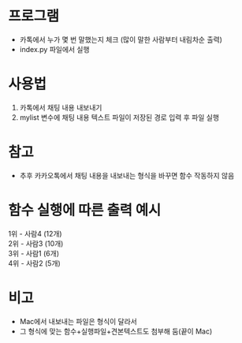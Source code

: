 # 프로그램

- 카톡에서 누가 몇 번 말했는지 체크 (많이 말한 사람부터 내림차순 출력)
- index.py 파일에서 실행

# 사용법

1. 카톡에서 채팅 내용 내보내기
2. mylist 변수에 채팅 내용 텍스트 파일이 저장된 경로 입력 후 파일 실행

# 참고

- 추후 카카오톡에서 채팅 내용을 내보내는 형식을 바꾸면 함수 작동하지 않음

# 함수 실행에 따른 출력 예시

1위 - 사람4 (12개)<br />
2위 - 사람3 (10개)<br />
3위 - 사람1 (6개)<br />
4위 - 사람2 (5개)<br />

# 비고

- Mac에서 내보내는 파일은 형식이 달라서
- 그 형식에 맞는 함수+실행파일+견본텍스트도 첨부해 둠(끝이 Mac)
